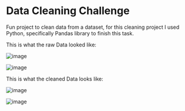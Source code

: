 # Data Cleaning Challenge

Fun project to clean data from a dataset, for this cleaning project I used Python, specifically Pandas library to finish this task.

This is what the raw Data looked like: 

![image](https://user-images.githubusercontent.com/12129203/219540478-884cff96-2b15-466e-bc22-00521da69c47.png) 

![image](https://user-images.githubusercontent.com/12129203/219540591-662117ef-1470-4ffa-949a-965b3ba3f75a.png)


This is what the cleaned Data looks like:

![image](https://user-images.githubusercontent.com/12129203/219540523-0b6e3ec9-d97e-4954-841d-6d2c04a0c02a.png)

![image](https://user-images.githubusercontent.com/12129203/219540662-24f13dc1-eec3-466d-8016-a72a33d60f80.png)

